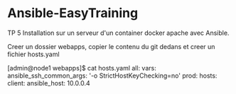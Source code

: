 # Ansible-EasyTraining

TP 5 
Installation sur un serveur d'un container docker apache avec Ansible.

Creer un dossier webapps, copier le contenu du git dedans et creer un fichier hosts.yaml

[admin@node1 webapps]$ cat hosts.yaml 
all:
  vars:
    ansible_ssh_common_args: '-o StrictHostKeyChecking=no'
prod:
  hosts:
    client:
      ansible_host: 10.0.0.4
